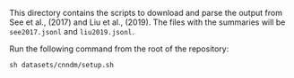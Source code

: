 This directory contains the scripts to download and parse the output from See et al., (2017) and Liu et al., (2019).
The files with the summaries will be `see2017.jsonl` and `liu2019.jsonl`.

Run the following command from the root of the repository:
```
sh datasets/cnndm/setup.sh
```